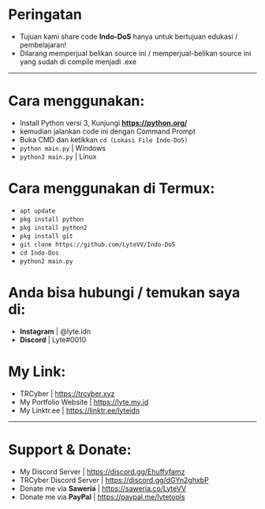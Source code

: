 # Peringatan
- Tujuan kami share code **Indo-DoS** hanya untuk bertujuan edukasi / pembelajaran!
- Dilarang memperjual belikan source ini / memperjual-belikan source ini yang sudah di compile menjadi .exe

***

# Cara menggunakan:
- Install Python versi 3, Kunjungi **https://python.org/**
- kemudian jalankan code ini dengan Command Prompt
- Buka CMD dan ketikkan `cd (Lokasi File Indo-DoS)`
- `python main.py` | Windows
- `python3 main.py` | Linux

# Cara menggunakan di Termux:
- `apt update`
- `pkg install python`
- `pkg install python2`
- `pkg install git`
- `git clone https://github.com/LyteVV/Indo-DoS`
- `cd Indo-Dos`
- `python2 main.py`

# Anda bisa hubungi / temukan saya di:
- **Instagram** | @lyte.idn
- **Discord** | Lyte#0010

# My Link:
- TRCyber | https://trcyber.xyz
- My Portfolio Website | https://lyte.my.id
- My Linktr.ee | https://linktr.ee/lyteidn

***

# Support & Donate:
- My Discord Server | https://discord.gg/Ehuffyfamz
- TRCyber Discord Server | https://discord.gg/dGYn2ghxbP
- Donate me via **Saweria** | https://saweria.co/LyteVV
- Donate me via **PayPal** | https://paypal.me/lytetools
